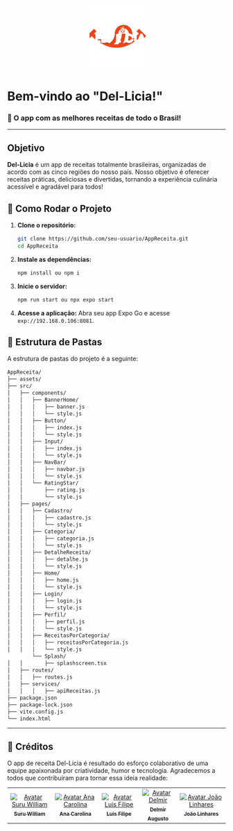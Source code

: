 <div align="center">
  <img height="150" src="./assets/LogoPrincipalDelicia.png" />
</div>

# Bem-vindo ao "Del-Licia!"

### 🥘 O app com as melhores receitas de todo o Brasil!

---

## Objetivo

**Del-Licia** é um app de receitas totalmente brasileiras, organizadas de acordo com as cinco regiões do nosso país. Nosso objetivo é oferecer receitas práticas, deliciosas e divertidas, tornando a experiência culinária acessível e agradável para todos!

## 🚀 Como Rodar o Projeto

1. **Clone o repositório:**
   ```bash
   git clone https://github.com/seu-usuario/AppReceita.git
   cd AppReceita
   ```

2. **Instale as dependências:**
   ```bash
   npm install ou npm i
   ```

3. **Inicie o servidor:**
   ```bash
   npm run start ou npx expo start
   ```

4. **Acesse a aplicação:**
   Abra seu app Expo Go e acesse `exp://192.168.0.106:8081`.

## 📂 Estrutura de Pastas

A estrutura de pastas do projeto é a seguinte:

```
AppReceita/
├── assets/
├── src/
│   ├── components/
│   │   ├── BannerHome/
│   │   │   ├── banner.js
│   │   │   └── style.js
│   │   ├── Button/
│   │   │   ├── index.js
│   │   │   └── style.js
│   │   ├── Input/
│   │   │   ├── index.js
│   │   │   └── style.js
│   │   ├── NavBar/
│   │   │   ├── navbar.js
│   │   │   └── style.js
│   │   └── RatingStar/
│   │       ├── rating.js
│   │       └── style.js
│   ├── pages/
│   │   ├── Cadastro/
│   │   │   ├── cadastro.js
│   │   │   └── style.js
│   │   ├── Categoria/
│   │   │   ├── categoria.js
│   │   │   └── style.js
│   │   ├── DetalheReceita/
│   │   │   ├── detalhe.js
│   │   │   └── style.js
│   │   ├── Home/
│   │   │   ├── home.js
│   │   │   └── style.js
│   │   ├── Login/
│   │   │   ├── login.js
│   │   │   └── style.js
│   │   ├── Perfil/
│   │   │   ├── perfil.js
│   │   │   └── style.js
│   │   ├── ReceitasPorCategoria/
│   │   │   ├── receitasPorCategoria.js
│   │   │   └── style.js
        └── Splash/
│   │       ├── splashscreen.tsx
│   ├── routes/
│   │   ├── routes.js
│   ├── services/
│   │   │   ├── apiReceitas.js
├── package.json
├── package-lock.json
├── vite.config.js
└── index.html
```

---

## 🙌 Créditos

O app de receita Del-Licia é resultado do esforço colaborativo de uma equipe apaixonada por criatividade, humor e tecnologia. Agradecemos a todos que contribuíram para tornar essa ideia realidade:

<div align="center">
  <table>
    <tr>
      <td align="center">
        <a href="https://github.com/Suru13">
          <img src="https://avatars.githubusercontent.com/u/78802877?v=4" width="100px;" alt="Avatar Suru William"/><br>
          <sub><b>Suru William</b></sub>
        </a>
      </td>
      <td align="center">
        <a href="https://github.com/AnaCarolinaPGDO">
          <img src="https://avatars.githubusercontent.com/u/50124714?v=4" width="100px;" alt="Avatar Ana Carolina"/><br>
          <sub><b>Ana Carolina</b></sub>
        </a>
      </td>
      <td align="center">
        <a href="https://github.com/elipekkkj">
          <img src="https://avatars.githubusercontent.com/u/177887930?v=4" width="100px;" alt="Avatar Luis Filipe"/><br>
          <sub><b>Luis Filipe</b></sub>
        </a>
      </td>
      <td align="center">
        <a href="https://github.com/delmiraugusto">
          <img src="https://avatars.githubusercontent.com/u/169544715?v=4" width="100px;" alt="Avatar Delmir"/><br>
          <sub><b>Delmir Augusto</b></sub>
        </a>
      </td>
      <td align="center">
        <a href="https://github.com/JoaoGLinhares">
          <img src="https://avatars.githubusercontent.com/u/177574425?v=4" width="100px;" alt="Avatar João Linhares"/><br>
          <sub><b>João Linhares</b></sub>
        </a>
      </td>
    </tr>
  </table>
</div>
